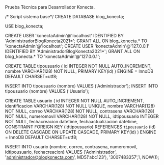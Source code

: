 Prueba Técnica para Desarrollador Konecta.

/* Script sistema base*/
CREATE DATABASE blog_konecta;

USE blog_konecta;

CREATE USER 'konectaAdmin'@'localhost' IDENTIFIED BY 'AdministradorBlogKonecta2021*';
GRANT ALL ON blog_konecta.* TO 'konectaAdmin'@'localhost';
CREATE USER 'konectaAdmin'@'127.0.0.1' IDENTIFIED BY 'AdministradorBlogKonecta2021*';
GRANT ALL ON blog_konecta.* TO 'konectaAdmin'@'127.0.0.1';

CREATE TABLE tipousuario (
  id INTEGER NOT NULL AUTO_INCREMENT,
  nombre VARCHAR(128) NOT NULL,
  PRIMARY KEY(id)
) ENGINE = InnoDB DEFAULT CHARSET=utf8;

INSERT INTO tipousuario (nombre) VALUES ('Administrador');
INSERT INTO tipousuario (nombre) VALUES ('Usuario');

CREATE TABLE usuario (
  id INTEGER NOT NULL AUTO_INCREMENT,
  identificacion VARCHAR(128) NOT NULL UNIQUE,
  nombre VARCHAR(128) NOT NULL,
  correo VARCHAR(128) NOT NULL,
  contrasena VARCHAR(128) NOT NULL,
  numeromovil VARCHAR(128) NOT NULL,
  idtipousuario INTEGER NOT NULL,
  fechacreacion datetime,
  fechaactualizacion datetime,
  CONSTRAINT FOREIGN KEY (idtipousuario) REFERENCES `tipousuario` (id)
      ON DELETE CASCADE ON UPDATE CASCADE,
  PRIMARY KEY(id)
) ENGINE = InnoDB DEFAULT CHARSET=utf8;

INSERT INTO usuario (nombre, correo, contrasena, numeromovil, idtipousuario, fechacreacion) 
  VALUES ('Administrador', 'administrador@blogkonecta.com', MD5('abc123'), '3007483357',1, NOW());